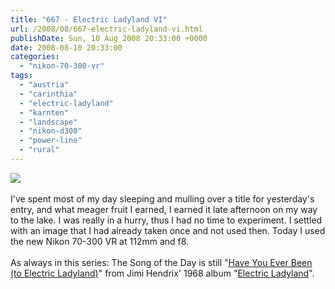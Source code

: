 ```yaml
---
title: "667 - Electric Ladyland VI"
url: /2008/08/667-electric-ladyland-vi.html
publishDate: Sun, 10 Aug 2008 20:33:00 +0000
date: 2008-08-10 20:33:00
categories: 
  - "nikon-70-300-vr"
tags: 
  - "austria"
  - "carinthia"
  - "electric-ladyland"
  - "karnten"
  - "landscape"
  - "nikon-d300"
  - "power-line"
  - "rural"
---
```

<a href="https://d25zfm9zpd7gm5.cloudfront.net/1200x1200/2008/20080810_170651_ps.jpg" target="_blank"><img src="https://d25zfm9zpd7gm5.cloudfront.net/0600x0600/2008/20080810_170651_ps.jpg"/></a><br/><br/>I've spent most of my day sleeping and mulling over a title for yesterday's entry, and what meager fruit I earned, I earned it late afternoon on my way to the lake. I was really in a hurry, thus I had no time to experiment. I settled with an image that I had already taken once and not used then. Today I used the new Nikon 70-300 VR at 112mm and f8.<br/><br/>As always in this series: The Song of the Day is still "<a href="http://www.lyricstime.com/jimi-hendrix-have-you-ever-been-to-electric-ladyland-lyrics.html" target="_blank">Have You Ever Been (to Electric Ladyland)</a>" from Jimi Hendrix' 1968 album "<a href="http://www.amazon.com/Electric-Ladyland-Jimi-Hendrix-Experience/dp/B000002P5U" target="_blank">Electric Ladyland</a>".
